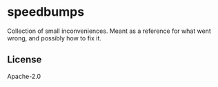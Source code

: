# speedbumps
Collection of small inconveniences. Meant as a reference for what went wrong,
and possibly how to fix it.

## License
Apache-2.0
